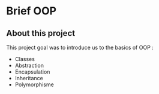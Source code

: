 # Brief OOP
## About this project
This project goal was to introduce us to the basics of OOP :
- Classes
- Abstraction
- Encapsulation
- Inheritance
- Polymorphisme
